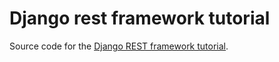 # Django rest framework tutorial

Source code for the [Django REST framework tutorial][tut].

[tut]: http://www.django-rest-framework.org/tutorial/1-serialization
